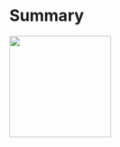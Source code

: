 # Summary
<!-- 
![](https://raw.githubusercontent.com/compasses/compasses/master/profile-summary-card-output/default/3-stats.svg)

![](https://raw.githubusercontent.com/compasses/compasses/master/profile-summary-card-output/default/0-profile-details.svg)
 -->
 
 <img height="180em" src="https://github-readme-stats.vercel.app/api?username=compasses&theme=buefy&show_icons=true" />
